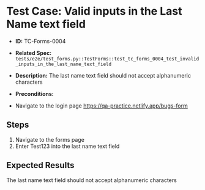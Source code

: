 # Test Case: Valid inputs in the Last Name text field
- **ID:** TC-Forms-0004
- **Related Spec:** `tests/e2e/test_forms.py::TestForms::test_tc_forms_0004_test_invalid_inputs_in_the_last_name_text_field`
- **Description:** The last name text field should not accept alphanumeric characters 

- **Preconditions:**
- Navigate to the login page https://qa-practice.netlify.app/bugs-form

## Steps 
1. Navigate to the forms page 
2. Enter Test123 into the last name text field


## Expected Results
The last name text field should not accept alphanumeric characters 
